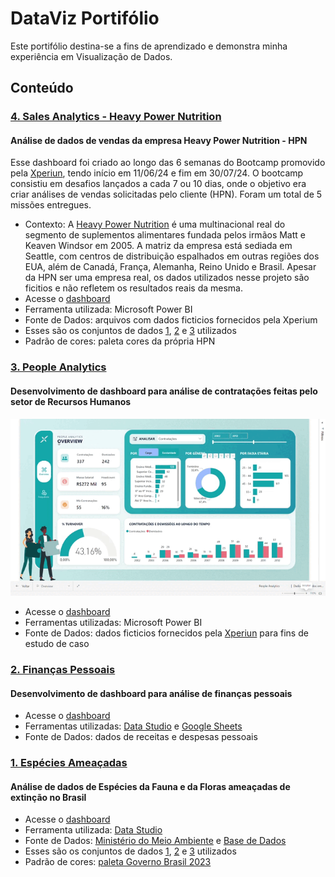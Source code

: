 # DataViz Portifólio
Este portifólio destina-se a fins de aprendizado e demonstra minha experiência em Visualização de Dados.

## Conteúdo
### [4. Sales Analytics - Heavy Power Nutrition](./Especies_Ameacadas_Brasil)
#### Análise de dados de vendas da empresa Heavy Power Nutrition - HPN
Esse dashboard foi criado ao longo das 6 semanas do Bootcamp promovido pela [Xperiun](https://www.linkedin.com/school/xperiun/), tendo início em 11/06/24 e fim em 30/07/24. 
O bootcamp consistiu em desafios lançados a cada 7 ou 10 dias, onde o objetivo era criar análises de vendas solicitadas pelo cliente (HPN). Foram um total de 5 missões entregues.

* Contexto: A [Heavy Power Nutrition](https://heavypowernutrition.com/) é uma multinacional real do segmento de suplementos alimentares fundada pelos irmãos Matt e Keaven Windsor em 2005. A matriz da empresa está sediada em Seattle, com centros de distribuição espalhados em outras regiões dos EUA, além de Canadá, França, Alemanha, Reino Unido e Brasil. Apesar da HPN ser uma empresa real, os dados utilizados nesse projeto são ficitios e não refletem os resultados reais da mesma.
* Acesse o [dashboard](https://app.powerbi.com/view?r=eyJrIjoiOWRjM2FlYjMtZjE0Yi00ZWE5LWI3MmMtYmQ4M2EyOWZiN2IwIiwidCI6ImI5M2Y4MmIwLTZiMTEtNDc0Zi1hNWE0LTc5YTYyNDA0NTQ0YyIsImMiOjl9)
* Ferramenta utilizada: Microsoft Power BI
* Fonte de Dados: arquivos com dados ficticios fornecidos pela Xperium
* Esses são os conjuntos de dados [1](./Especies_Ameacadas_Brasil/enriquecimento_de_base.csv), [2](./Especies_Ameacadas_Brasil/fauna_ameacada_2022.csv) e [3](./Especies_Ameacadas_Brasil/flora_ameacada_2022.csv) utilizados
* Padrão de cores: paleta cores da própria HPN

### [3. People Analytics](https://lookerstudio.google.com/reporting/f2e8ca7e-e860-44eb-884e-2e9a0cb851c0/page/E4JED?s=lIeXXo_JQHM)
#### Desenvolvimento de dashboard para análise de contratações feitas pelo setor de Recursos Humanos

<p align = "center">
  <img src = "Dashboard PBI - People Analytics/People Analytics - Power BI.gif">
</p>

* Acesse o [dashboard](https://app.powerbi.com/groups/me/reports/5ac38f07-3402-4752-8d1d-9bfb94ef0179?ctid=b93f82b0-6b11-474f-a5a4-79a62404544c&pbi_source=linkShare&bookmarkGuid=b5ab36a3-bf33-4619-b97d-5e8a437b51d2)
* Ferramentas utilizadas: Microsoft Power BI
* Fonte de Dados: dados ficticios fornecidos pela [Xperiun](https://datastudio.google.com/s/vqqyQUkAngA) para fins de estudo de caso

### [2. Finanças Pessoais](https://lookerstudio.google.com/reporting/f2e8ca7e-e860-44eb-884e-2e9a0cb851c0/page/E4JED?s=lIeXXo_JQHM)
#### Desenvolvimento de dashboard para análise de finanças pessoais
* Acesse o [dashboard](https://lookerstudio.google.com/reporting/f2e8ca7e-e860-44eb-884e-2e9a0cb851c0/page/E4JED?s=lIeXXo_JQHM)
* Ferramentas utilizadas: [Data Studio](https://datastudio.withgoogle.com/) e [Google Sheets](https://www.google.com/sheets/about/)
* Fonte de Dados: dados de receitas e despesas pessoais

### [1. Espécies Ameaçadas](./Especies_Ameacadas_Brasil)
#### Análise de dados de Espécies da Fauna e da Floras ameaçadas de extinção no Brasil
* Acesse o [dashboard](https://datastudio.google.com/s/vqqyQUkAngA)
* Ferramenta utilizada: [Data Studio](https://datastudio.withgoogle.com/)
* Fonte de Dados: [Ministério do Meio Ambiente](dados.mma.gov.br/sv/dataset/especies-ameacadas) e [Base de Dados](basedosdados.org/dataset/br-mma-extincao?bdm_table=fauna_ameacada)
* Esses são os conjuntos de dados [1](./Especies_Ameacadas_Brasil/enriquecimento_de_base.csv), [2](./Especies_Ameacadas_Brasil/fauna_ameacada_2022.csv) e [3](./Especies_Ameacadas_Brasil/flora_ameacada_2022.csv) utilizados
* Padrão de cores: [paleta Governo Brasil 2023](./Especies_Ameacadas_Brasil/paleta_cores_governo.pptx) 


